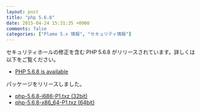 ```yaml
---
layout: post
title: "php 5.6.8"
date: 2015-04-24 15:31:35 +0900
comments: false
categories: ["Plamo 5.x 情報", "セキュリティ情報"]
---
```

セキュリティホールの修正を含む PHP 5.6.8 がリリースされています。詳しくは以下をご覧ください。

* [PHP 5.6.8 is available](http://php.net/archive/2015.php#id2015-04-16-2)

パッケージをリリースしました。

* [php-5.6.8-i686-P1.txz (32bit)](ftp://plamo.linet.gr.jp/pub/Plamo-5.x/x86/plamo/05_ext/network2.txz/php-5.6.8-i686-P1.txz)
* [php-5.6.8-x86_64-P1.txz (64bit)](ftp://plamo.linet.gr.jp/pub/Plamo-5.x/x86_64/plamo/05_ext/network2.txz/php-5.6.8-x86_64-P1.txz)